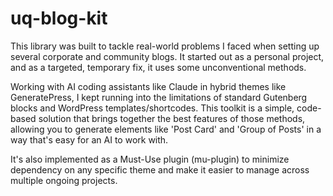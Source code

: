 # uq-blog-kit
This library was built to tackle real-world problems I faced when setting up several corporate and community blogs. It started out as a personal project, and as a targeted, temporary fix, it uses some unconventional methods.

Working with AI coding assistants like Claude in hybrid themes like GeneratePress, I kept running into the limitations of standard Gutenberg blocks and WordPress templates/shortcodes. This toolkit is a simple, code-based solution that brings together the best features of those methods, allowing you to generate elements like 'Post Card' and 'Group of Posts' in a way that's easy for an AI to work with.

It's also implemented as a Must-Use plugin (mu-plugin) to minimize dependency on any specific theme and make it easier to manage across multiple ongoing projects.
